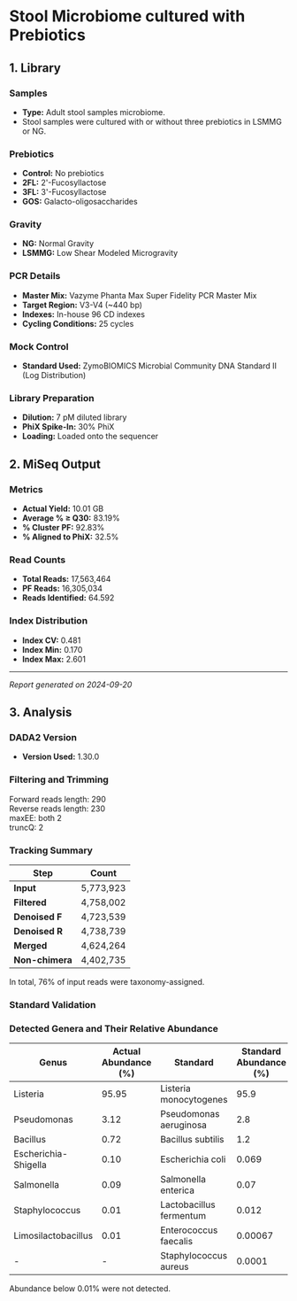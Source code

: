 # Stool Microbiome cultured with Prebiotics

## 1. Library

### Samples
- **Type:** Adult stool samples microbiome.
- Stool samples were cultured with or without three prebiotics in LSMMG or NG.

### Prebiotics
- **Control:** No prebiotics
- **2FL:** 2'-Fucosyllactose
- **3FL:** 3'-Fucosyllactose
- **GOS:** Galacto-oligosaccharides

### Gravity
- **NG:** Normal Gravity
- **LSMMG:** Low Shear Modeled Microgravity

### PCR Details
- **Master Mix:** Vazyme Phanta Max Super Fidelity PCR Master Mix
- **Target Region:** V3-V4 (~440 bp)
- **Indexes:** In-house 96 CD indexes
- **Cycling Conditions:** 25 cycles

### Mock Control
- **Standard Used:** ZymoBIOMICS Microbial Community DNA Standard II (Log Distribution)

### Library Preparation
- **Dilution:** 7 pM diluted library
- **PhiX Spike-In:** 30% PhiX
- **Loading:** Loaded onto the sequencer

## 2. MiSeq Output

### Metrics
- **Actual Yield:** 10.01 GB
- **Average % ≥ Q30:** 83.19%
- **% Cluster PF:** 92.83%
- **% Aligned to PhiX:** 32.5%

### Read Counts
- **Total Reads:** 17,563,464
- **PF Reads:** 16,305,034
- **Reads Identified:** 64.592

### Index Distribution
- **Index CV:** 0.481
- **Index Min:** 0.170
- **Index Max:** 2.601

---

*Report generated on 2024-09-20*


## 3. Analysis

### DADA2 Version
- **Version Used:** 1.30.0

### Filtering and Trimming

Forward reads length: 290  
Reverse reads length: 230  
maxEE: both 2  
truncQ: 2  

### Tracking Summary
| **Step**        | **Count**      |
|------------------|----------------|
| **Input**        | 5,773,923      |
| **Filtered**     | 4,758,002      |
| **Denoised F**   | 4,723,539      |
| **Denoised R**   | 4,738,739      |
| **Merged**       | 4,624,264      |
| **Non-chimera**  | 4,402,735      |  
In total, 76% of input reads were taxonomy-assigned.

### Standard Validation

### Detected Genera and Their Relative Abundance
| **Genus**                       | **Actual Abundance (%)** | **Standard**                      | **Standard Abundance (%)** |
|----------------------------------|---------------------------|-------------------------------------|---------------------------|
| Listeria                        | 95.95                     | Listeria monocytogenes             | 95.9                      |
| Pseudomonas                     | 3.12                      | Pseudomonas aeruginosa             | 2.8                       |
| Bacillus                        | 0.72                      | Bacillus subtilis                  | 1.2                       |
| Escherichia-Shigella           | 0.10                      | Escherichia coli                   | 0.069                     |
| Salmonella                      | 0.09                      | Salmonella enterica                | 0.07                      |
| Staphylococcus                  | 0.01                      | Lactobacillus fermentum            | 0.012                     |
| Limosilactobacillus             | 0.01                      | Enterococcus faecalis              | 0.00067                   |
| -                               | -                         | Staphylococcus aureus              | 0.0001                    |


Abundance below 0.01% were not detected.

